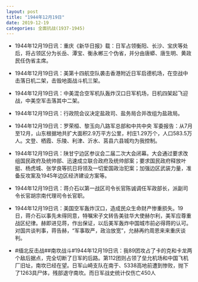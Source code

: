 ```yaml
---
layout: post
title: "1944年12月19日"
date: 2019-12-19
categories: 全面抗战(1937-1945)
---
```


<meta name="referrer" content="no-referrer" />

- 1944年12月19日讯：重庆《新华日报》载：日军占领衡阳、长沙、宝庆等处后，将占领区分为长岳、潭宝、衡永郴三个伪省，并分由唐蟒、唐生明、黄政民任伪省主席。 

- 1944年12月19日讯：美第十四航空队袭击香港附近日军启德机场，在空战中击落日机二架，击毁地面战斗机三架。 

- 1944年12月19日讯：中美混合空军机队轰炸汉口日军机场，日机四架起飞迎战，中美空军击落其中二架。 

- 1944年12月19日讯：行政院会议决定盐政司、盐务局合并改组为盐政局。 

- 1944年12月19日讯：罗荣桓、黎玉向八路军总部和中共中央 军委报告：从7月至12月，山东根据地共扩大面积2.9万平方公里，村庄1.29万个，人口583.5万人。文登、栖霞、乐陵、利津、沂水、莒县六县城均为我控制。 

- 1944年12月19日讯：陕甘宁边区参议会二届二次大会闭幕。大会通过要求改组国民政府及统帅部、迅速成立联合政府及统帅部案；要求国民政府释放叶挺、杨虎城、张学良等抗日将领及一切爱国政治犯案；加强边区武装力量，准备反攻案及1945年边区经济建设方案等。 

- 1944年12月19日讯：蒋介石以第一战区司令长官陈诚调任军政部长，派副司令长官胡宗南代理司令长官职。 

- 1944年12月19日讯：美国空军轰炸汉口，造成民众生命财产惨重损失。19日，蒋介石以事先未得同意，特嘱宋子文转告美驻华大使赫尔利，美军应尊重战区纪律。赫即进见蒋，作出保证，以后美军轰炸中国城市前必得蒋的认可。对国共谈判事，蒋告赫，“军事取严，政治放宽”，允赫再约周恩来来重庆谈判。 

- #缅北反击战##南坎战斗#1944年12月19日讯：我89团攻占了卡的克和卡龙两个敌后据点，完全切断了日军的后路。第112团则占领了垒允机场和中国飞机厂旧址，南坎已经在望。日军山崎支队在南于、5338高地前遭到惨败，抛下了1263具尸体，残部退守南坎。而日军战史统计仅伤亡450人 

